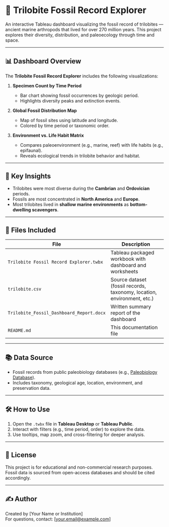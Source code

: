 # 🦕 Trilobite Fossil Record Explorer

An interactive Tableau dashboard visualizing the fossil record of trilobites — ancient marine arthropods that lived for over 270 million years. This project explores their diversity, distribution, and paleoecology through time and space.

---

## 📊 Dashboard Overview

The **Trilobite Fossil Record Explorer** includes the following visualizations:

1. **Specimen Count by Time Period**
   - Bar chart showing fossil occurrences by geologic period.
   - Highlights diversity peaks and extinction events.

2. **Global Fossil Distribution Map**
   - Map of fossil sites using latitude and longitude.
   - Colored by time period or taxonomic order.

3. **Environment vs. Life Habit Matrix**
   - Compares paleoenvironment (e.g., marine, reef) with life habits (e.g., epifaunal).
   - Reveals ecological trends in trilobite behavior and habitat.

---

## 🧠 Key Insights

- Trilobites were most diverse during the **Cambrian** and **Ordovician** periods.
- Fossils are most concentrated in **North America** and **Europe**.
- Most trilobites lived in **shallow marine environments** as **bottom-dwelling scavengers**.

---

## 📁 Files Included

| File | Description |
|------|-------------|
| `Trilobite Fossil Record Explorer.twbx` | Tableau packaged workbook with dashboard and worksheets |
| `trilobite.csv` | Source dataset (fossil records, taxonomy, location, environment, etc.) |
| `Trilobite_Fossil_Dashboard_Report.docx` | Written summary report of the dashboard |
| `README.md` | This documentation file |

---

## 📚 Data Source

- Fossil records from public paleobiology databases (e.g., [Paleobiology Database](https://paleobiodb.org)).
- Includes taxonomy, geological age, location, environment, and preservation data.

---

## 🛠️ How to Use

1. Open the `.twbx` file in **Tableau Desktop** or **Tableau Public**.
2. Interact with filters (e.g., time period, order) to explore the data.
3. Use tooltips, map zoom, and cross-filtering for deeper analysis.

---

## 📜 License

This project is for educational and non-commercial research purposes. Fossil data is sourced from open-access databases and should be cited accordingly.

---

## ✍️ Author

Created by [Your Name or Institution]  
For questions, contact: [your.email@example.com]
